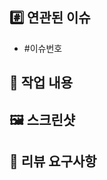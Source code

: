 ## #️⃣ 연관된 이슈

- #이슈번호

## 📝 작업 내용

<!--- 이번 PR에서 작업한 내용을 간략히 설명해주세요. -->

## 🖼️ 스크린샷

<!--- 스크린샷 또는 영상이 있다면 첨부해주세요. -->

## 💬 리뷰 요구사항

<!--- 리뷰어가 특별히 봐주었으면 하는 부분이 있다면 작성해주세요. -->
